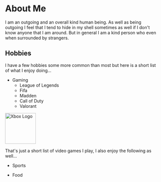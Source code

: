 # About Me
I am an outgoing and an overall kind human being.
As well as being outgoing I feel that I tend to 
hide in my shell sometimes as well if I don't 
know anyone that I am around. But in general 
I am a kind person who even when surrounded 
by strangers. 

## Hobbies
I have a few hobbies some more common than most
but here is a short list of what I enjoy doing...

* Gaming
  * League of Legends
  * Fifa
  * Madden
  * Call of Duty
  * Valorant
 <img src="https://cdn.mos.cms.futurecdn.net/nyhXya3jDwWbXB4ej4dBbi-1200-80.jpg" alt="Xbox Logo" width="100"/>

That's just a short list of video games I play,
I also enjoy the following as well...

* Sports

* Food


 

